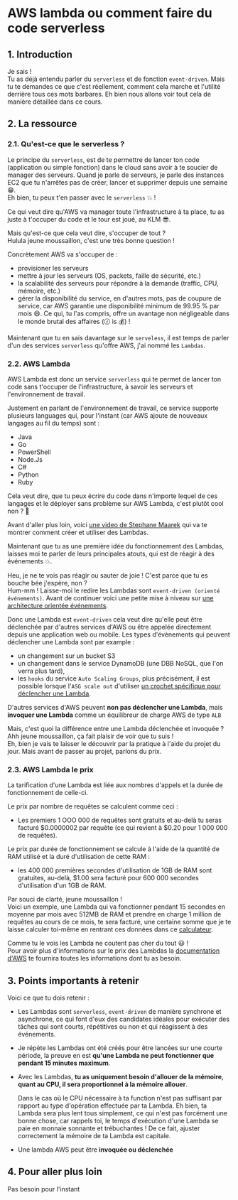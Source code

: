 # AWS lambda ou comment faire du code serverless

## 1. Introduction
Je sais !  
Tu as déjà entendu parler du `serverless` et de fonction `event-driven`.
Mais tu te demandes ce que c'est réellement, comment cela marche et l'utilité derrière tous ces mots barbares.
Eh bien nous allons voir tout cela de manière détaillée dans ce cours.

## 2. La ressource
### 2.1. Qu'est-ce que le serverless ?
Le principe du `serverless`, est de te permettre de lancer ton code (application ou simple fonction) 
dans le cloud sans avoir à te soucier de manager des serveurs.
Quand je parle de serveurs, je parle des instances EC2 que tu n'arrêtes pas de créer, lancer et supprimer depuis une semaine 😁.  
Eh bien, tu peux t'en passer avec le `serverless` 💥 !

Ce qui veut dire qu'AWS va manager toute l'infrastructure à ta place, 
tu as juste à t'occuper du code et le tour est joué, au KLM 😎.

Mais qu'est-ce que cela veut dire, s'occuper de tout ?  
Hulula jeune moussaillon, c'est une très bonne question !

Concrètement AWS va s'occuper de :
- provisioner les serveurs
- mettre à jour les serveurs (OS, packets, faille de sécurité, etc.)
- la scalabilité des serveurs pour répondre à la demande (traffic, CPU, mémoire, etc.)
- gérer la disponibilité du service, en d'autres mots, pas de coupure de service, car AWS garantie une disponibilité minimum de 99.95 % par mois 😄.
  Ce qui, tu l'as compris, offre un avantage non négligeable dans le monde brutal des affaires (🕜 is 💰) !

Maintenant que tu en sais davantage sur le `serveless`, il est temps de parler d'un des services `serverless` qu'offre AWS, 
j'ai nommé les `Lambdas`.

### 2.2. AWS Lambda
AWS Lambda est donc un service `serverless` qui te permet de lancer ton code sans t'occuper de l'infrastructure,
à savoir les serveurs et l'environnement de travail.

Justement en parlant de l'environnement de travail, ce service supporte plusieurs languages qui, pour l'instant (car AWS ajoute de nouveaux langages au fil du temps) sont :
- Java
- Go
- PowerShell
- Node.Js
- C#
- Python
- Ruby

Cela veut dire, que tu peux écrire du code dans n'importe lequel de ces langages 
et le déployer sans problème sur AWS Lambda, c'est plutôt cool non ? 🙂


Avant d'aller plus loin, 
voici [une video de Stephane Maarek](https://www.youtube.com/watch?v=seaBeltaKhw) 
qui va te montrer comment créer et utiliser des Lambdas.


Maintenant que tu as une première idée du fonctionnement des Lambdas, 
laisses moi te parler de leurs principales atouts, qui est de réagir à des événements 💥.


Heu, je ne te vois pas réagir ou sauter de joie !
C'est parce que tu es bouche bée j'espère, non ?  
Hum-mm ! Laisse-moi le redire les Lambdas sont `event-driven (orienté événements)`. 
Avant de continuer voici une petite mise à niveau sur [une architecture orientée événements](https://www.redhat.com/fr/topics/integration/what-is-event-driven-architecture).


Donc une Lambda est `event-driven` cela veut dire qu'elle peut être déclenchée par d'autres services d'AWS ou 
être appelée directement depuis une application web ou mobile.
Les types d'évènements qui peuvent déclencher une Lambda sont par example :
- un changement sur un bucket S3
- un changement dans le service DynamoDB (une DBB NoSQL, que l'on verra plus tard),
- les `hooks` du service `Auto Scaling Groups`, plus précisément, 
  il est possible lorsque l'`ASG scale out` d'utiliser [un crochet spécifique pour déclencher une Lambda](https://docs.aws.amazon.com/autoscaling/ec2/userguide/tutorial-lifecycle-hook-lambda.html).

D'autres services d'AWS peuvent **non pas déclencher une Lambda**,
mais **invoquer une Lambda** comme un équilibreur de charge AWS de type `ALB`

Mais, c'est quoi la différence entre une Lambda déclenchée et invoquée ?  
Ahh jeune moussaillon, ça fait plaisir de voir que tu suis !  
Eh, bien je vais te laisser le découvrir par la pratique à l'aide du projet du jour.
Mais avant de passer au projet, parlons du prix.

### 2.3. AWS Lambda le prix
La tarification d'une Lambda est liée aux nombres d'appels et la durée de fonctionnement de celle-ci.

Le prix par nombre de requêtes se calculent comme ceci :
- Les premiers 1 OOO 000 de requêtes sont gratuits et au-delà tu seras facturé $0.0000002 par requête (ce qui revient à $0.20 pour 1 000 000 de requêtes).

Le prix par durée de fonctionnement se calcule à l'aide de la quantité de RAM utilisé et la duré d'utilisation de cette RAM :
- les 400 000 premières secondes d'utilisation de 1GB de RAM sont gratuites, au-delà, $1.00 sera facturé pour 600 000 secondes d'utilisation d'un 1GB de RAM. 


Par souci de clarté, jeune moussaillon !  
Voici un exemple, une Lambda qui va fonctionner pendant 15 secondes en moyenne par mois
avec 512MB de RAM et prendre en charge 1 million de requêtes au cours de ce mois, te sera facturé, une certaine somme
que je te laisse calculer toi-même en rentrant ces données dans ce [calculateur](https://s3.amazonaws.com/lambda-tools/pricing-calculator.html).

Comme tu le vois les Lambda ne coutent pas cher du tout 😃 !  
Pour avoir plus d'informations sur le prix des Lambdas la [documentation d'AWS](https://docs.aws.amazon.com/lambda/latest/dg/welcome.html) te fournira toutes les informations dont tu as besoin.

## 3. Points importants à retenir
Voici ce que tu dois retenir :

- Les Lambdas sont `serverless`, `event-driven` de manière synchrone et asynchrone, 
  ce qui font d'eux des candidates idéales pour exécuter des tâches qui sont courts, répétitives ou non et qui réagissent à des événements.


- Je répète les Lambdas ont été créés pour être lancées sur une courte période, 
  la preuve en est **qu'une Lambda ne peut fonctionner que pendant 15 minutes maximum**.


- Avec les Lambdas, **tu as uniquement besoin d'allouer de la mémoire**, **quant au CPU, il sera proportionnel à la mémoire allouer**.

  Dans le cas où le CPU nécessaire à ta function n'est pas suffisant par rapport au type d'opération effectuée par ta Lambda.
  Eh bien, ta Lambda sera plus lent tous simplement, ce qui n'est pas forcément une bonne chose, car rappels toi, 
  le temps d'exécution d'une Lambda se paie en monnaie sonnante et trébuchantes ! 
  De ce fait, ajuster correctement la mémoire de ta Lambda est capitale.


- Une lambda AWS peut être **invoquée ou déclenchée**

## 4. Pour aller plus loin
Pas besoin pour l'instant
